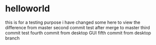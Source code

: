 # helloworld
this is for a testing purpose
i have changed some here to view the difference from master
second commit test after merge to master
third commit test
fourth commit from desktop GUI
fifth commit from desktop branch
